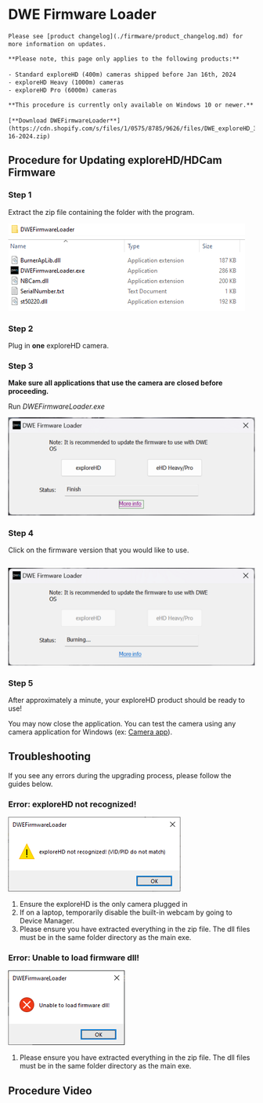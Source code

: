 # DWE Firmware Loader

```{important}
Please see [product changelog](./firmware/product_changelog.md) for more information on updates.
```

```{warning}
**Please note, this page only applies to the following products:**

- Standard exploreHD (400m) cameras shipped before Jan 16th, 2024
- exploreHD Heavy (1000m) cameras
- exploreHD Pro (6000m) cameras
```

```{caution}
**This procedure is currently only available on Windows 10 or newer.**

[**Download DWEFirmwareLoader**](https://cdn.shopify.com/s/files/1/0575/8785/9626/files/DWE_exploreHD_3.0_FirmwareLoader_01-16-2024.zip)
```

## Procedure for Updating exploreHD/HDCam Firmware

### Step 1

Extract the zip file containing the folder with the program.

![Extract the Zip File](../img/firmware_loader/Firmware_Loader_Step_1-1.png)
![Folder Contents](../img/firmware_loader/Firmware_Loader_Step_1-2.png)

### Step 2

Plug in **one** exploreHD camera.

### Step 3

**Make sure all applications that use the camera are closed before proceeding.**

Run *DWEFirmwareLoader.exe*

![DWE Firmware Loader](../img/firmware_loader/Firmware_Loader_Step_3.png)

### Step 4

Click on the firmware version that you would like to use.

```{warning} Do not close the application, unplug the camera, or open any applications that may use the camera until the update is complete.
```

![Update Firmware](../img/firmware_loader/Firmware_Loader_Step_4.png)

### Step 5

After approximately a minute, your exploreHD product should be ready to use!

You may now close the application. You can test the camera using any camera application for Windows (ex: [Camera app](https://apps.microsoft.com/detail/9WZDNCRFJBBG?hl=en-US&gl=US)).

## Troubleshooting

If you see any errors during the upgrading process, please follow the guides below.

### Error: exploreHD not recognized!

![Error Message](../img/firmware_loader/Firmware_Loader_Error_Not_Recognized.png)

1. Ensure the exploreHD is the only camera plugged in
2. If on a laptop, temporarily disable the built-in webcam by going to Device Manager.
3. Please ensure you have extracted everything in the zip file. The dll files must be in the same folder directory as the main exe.

### Error: Unable to load firmware dll!

![Error Message](../img/firmware_loader/Firmware_Loader_Error_No_dll.png)

1. Please ensure you have extracted everything in the zip file. The dll files must be in the same folder directory as the main exe.


## Procedure Video

```{warning} This video uses an outdated version of the loader. If you have trouble, please follow the above steps before contacting support@dwe.ai
```

```{youtube} G4h9EAG88HU
```
